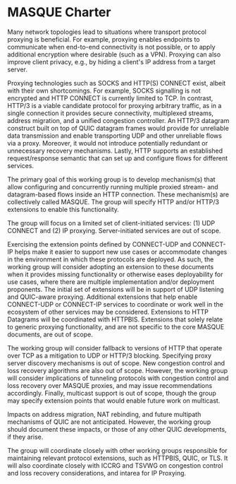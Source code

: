 # MASQUE Charter

Many network topologies lead to situations where transport protocol proxying is beneficial. For example, proxying
enables endpoints to communicate when end-to-end connectivity is not possible, or to apply additional encryption where
desirable (such as a VPN). Proxying can also improve client privacy, e.g., by hiding a client's IP address from a target
server.

Proxying technologies such as SOCKS and HTTP(S) CONNECT exist, albeit with their own shortcomings. For example, SOCKS
signalling is not encrypted and HTTP CONNECT is currently limited to TCP. In contrast, HTTP/3 is a viable candidate
protocol for proxying arbitrary traffic, as in a single connection it provides secure connectivity, multiplexed streams,
address migration, and a unified congestion controller. An HTTP/3 datagram construct built on top of QUIC datagram
frames would provide for unreliable data transmission and enable transporting UDP and other unreliable flows via a
proxy. Moreover, it would not introduce potentially redundant or unnecessary recovery mechanisms. Lastly, HTTP supports
an established request/response semantic that can set up and configure flows for different services.

The primary goal of this working group is to develop mechanism(s) that allow configuring and concurrently running
multiple proxied stream- and datagram-based flows inside an HTTP connection. These mechanism(s) are collectively called
MASQUE. The group will specify HTTP and/or HTTP/3 extensions to enable this functionality.

The group will focus on a limited set of client-initiated services: (1) UDP CONNECT and (2) IP proxying.
Server-initiated services are out of scope.

Exercising the extension points defined by CONNECT-UDP and CONNECT-IP helps make it easier to support new use cases or
accommodate changes in the environment in which these protocols are deployed. As such, the working group will consider
adopting an extension to these documents when it provides missing functionality or otherwise eases deployability for
use cases, where there are multiple implementation and/or deployment proponents. The initial set of extensions will be
in support of UDP listening and QUIC-aware proxying. Additional extensions that help enable CONNECT-UDP or CONNECT-IP
services to coordinate or work well in the ecosystem of other services may be considered. Extensions to HTTP Datagrams
will be coordinated with HTTPBIS. Extensions that solely relate to generic proxying functionality, and are not specific
to the core MASQUE documents, are out of scope.

The working group will consider fallback to versions of HTTP that operate over TCP as a mitigation to UDP or HTTP/3
blocking. Specifying proxy server discovery mechanisms is out of scope. New congestion control and loss recovery
algorithms are also out of scope. However, the working group will consider implications of tunneling protocols with
congestion control and loss recovery over MASQUE proxies, and may issue recommendations accordingly. Finally, multicast
support is out of scope, though the group may specify extension points that would enable future work on multicast.

Impacts on address migration, NAT rebinding, and future multipath mechanisms of QUIC are not anticipated. However, the
working group should document these impacts, or those of any other QUIC developments, if they arise.

The group will coordinate closely with other working groups responsible for maintaining relevant protocol extensions,
such as HTTPBIS, QUIC, or TLS. It will also coordinate closely with ICCRG and TSVWG on congestion control and loss
recovery considerations, and intarea for IP Proxying.